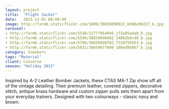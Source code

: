 ```yaml
---
layout: project
title:  "Flight Jacket"
date:   2015-12-01 00:00:00
image: http://farm6.staticflickr.com/5809/30839698922_b696e90227_b.jpg
carousel:
- http://farm6.staticflickr.com/5548/22777954048_1f5e85a4a0_b.jpg
- http://farm6.staticflickr.com/5599/30839698402_34862b8c48_b.jpg
- http://farm6.staticflickr.com/5796/30839698782_f318f55653_b.jpg
- http://farm6.staticflickr.com/5831/30654677600_10bed95867_b.jpg
category: Sneakers
tags: "Material"
client: Converse
season: "Holiday 2015"
---
```

Inspired by A-2 Leather Bomber Jackets, these CTAS MA-1 Zip show off all of the vintage detailing. Their premium leather, covered zippers, decorative stitch, antique brass hardware and custom zipper pulls sets them apart from your everyday trainers. Designed with two colourways - classic navy and brown.  
